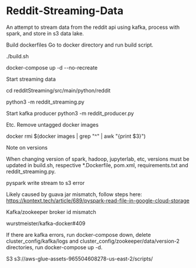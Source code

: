 # Reddit-Streaming-Data

An attempt to stream data from the reddit api using kafka, process with spark, and store in s3 data lake.

Build dockerfiles
Go to docker directory and run build script.

./build.sh

docker-compose up -d --no-recreate

Start streaming data

cd redditStreaming/src/main/python/reddit

python3 -m reddit_streaming.py

Start kafka producer
python3 -m reddit_producer.py

Etc.
Remove untagged docker images

docker rmi $(docker images | grep "^<none>" | awk "{print $3}")

Note on versions

When changing version of spark, hadoop, jupyterlab, etc, versions must be updated in build.sh, respective *.Dockerfile, pom.xml, requirements.txt and reddit_streaming.py.

pyspark write stream to s3 error

Likely caused by guava jar mismatch, follow steps here: https://kontext.tech/article/689/pyspark-read-file-in-google-cloud-storage

Kafka/zookeeper broker id mismatch

wurstmeister/kafka-docker#409

If there are kafka errors, run docker-compose down, delete cluster_config/kafka/logs and cluster_config/zookeeper/data/version-2 directories, run docker-compose up -d.

S3
s3://aws-glue-assets-965504608278-us-east-2/scripts/
